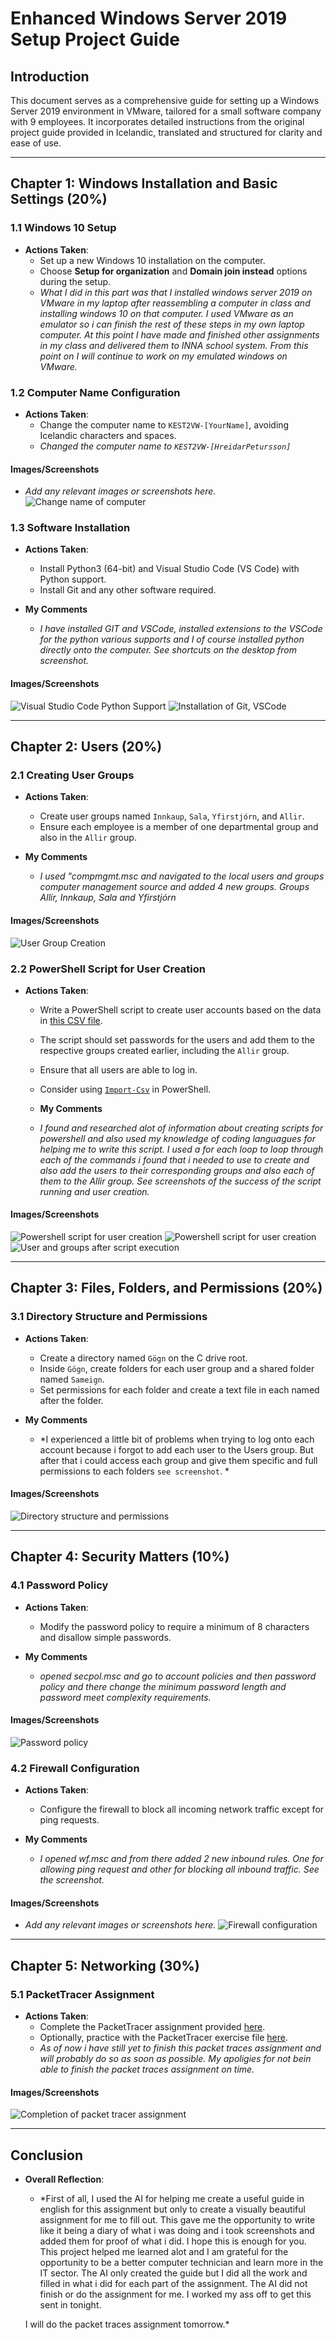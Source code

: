 # Enhanced Windows Server 2019 Setup Project Guide

## Introduction
This document serves as a comprehensive guide for setting up a Windows Server 2019 environment in VMware, tailored for a small software company with 9 employees. It incorporates detailed instructions from the original project guide provided in Icelandic, translated and structured for clarity and ease of use.

---

## Chapter 1: Windows Installation and Basic Settings (20%)

### 1.1 Windows 10 Setup
- **Actions Taken**:
  - Set up a new Windows 10 installation on the computer.
  - Choose **Setup for organization** and **Domain join instead** options during the setup.
  - *What I did in this part was that I installed windows server 2019 on VMware in my laptop after reassembling a computer in class and installing windows 10 on that computer. I used VMware as an emulator so i can finish the rest of these steps in my own laptop computer. At this point I have made and finished other assignments in my class and delivered them to INNA school system. From this point on I will continue to work on my emulated windows on VMware.*

### 1.2 Computer Name Configuration
- **Actions Taken**:
  - Change the computer name to `KEST2VW-[YourName]`, avoiding Icelandic characters and spaces.
  - *Changed the computer name to `KEST2VW-[HreidarPetursson]`*

#### Images/Screenshots
- *Add any relevant images or screenshots here.*
![Change name of computer](./images/change-name-of-computer.jpg)

### 1.3 Software Installation
- **Actions Taken**:
  - Install Python3 (64-bit) and Visual Studio Code (VS Code) with Python support.
  - Install Git and any other software required.

- **My Comments**
  - *I have installed GIT and VSCode, installed extensions to the VSCode for the python various supports and I of course installed python directly onto the computer. See shortcuts on the desktop from screenshot.*

#### Images/Screenshots
![Visual Studio Code Python Support](./images/vscode-python-support.jpg)
![Installation of Git, VSCode](./images/git-python-install.jpg)

---

## Chapter 2: Users (20%)

### 2.1 Creating User Groups
- **Actions Taken**:
  - Create user groups named `Innkaup`, `Sala`, `Yfirstjórn`, and `Allir`.
  - Ensure each employee is a member of one departmental group and also in the `Allir` group.

- **My Comments**
  - *I used "compmgmt.msc and navigated to the local users and groups computer management source and added 4 new groups. Groups Allir, Innkaup, Sala and Yfirstjórn*

#### Images/Screenshots
![User Group Creation](./images/user-groups.jpg)


### 2.2 PowerShell Script for User Creation
- **Actions Taken**:
  - Write a PowerShell script to create user accounts based on the data in [this CSV file](https://raw.githubusercontent.com/gestskoli/KEST2VW/master/Annad/notendur.csv).
  - The script should set passwords for the users and add them to the respective groups created earlier, including the `Allir` group.
  - Ensure that all users are able to log in.
  - Consider using [`Import-Csv`](https://docs.microsoft.com/en-us/powershell/module/microsoft.powershell.utility/import-csv?view=powershell-7) in PowerShell.

  - **My Comments**
  - *I found and researched alot of information about creating scripts for powershell and also used my knowledge of coding languagues for helping me to write this script. I used a for each loop to loop through each of the commands i found that i needed to use to create and also add the users to their corresponding groups and also each of them to the Allir group. See screenshots of the success of the script running and user creation.*

#### Images/Screenshots
![Powershell script for user creation](./images/powershell-script-1.jpg)
![Powershell script for user creation](./images/powershell-script-2.jpg)
![User and groups after script execution](./images/users-and-groups.jpg)


---

## Chapter 3: Files, Folders, and Permissions (20%)

### 3.1 Directory Structure and Permissions
- **Actions Taken**:
  - Create a directory named `Gögn` on the C drive root.
  - Inside `Gögn`, create folders for each user group and a shared folder named `Sameign`.
  - Set permissions for each folder and create a text file in each named after the folder.

- **My Comments**
  - *I experienced a little bit of problems when trying to log onto each account because i forgot to add each user to the Users group. But after that i could access each group and give them specific and full permissions to each folders `see screenshot`. *

#### Images/Screenshots
![Directory structure and permissions](./images/permissions.jpg)


---

## Chapter 4: Security Matters (10%)

### 4.1 Password Policy
- **Actions Taken**:
  - Modify the password policy to require a minimum of 8 characters and disallow simple passwords.

- **My Comments**
  - *opened secpol.msc and go to account policies and then password policy and there change the minimum password length and password meet complexity requirements.*

#### Images/Screenshots
![Password policy](./images/password-policy.jpg)


### 4.2 Firewall Configuration
- **Actions Taken**:
  - Configure the firewall to block all incoming network traffic except for ping requests.

- **My Comments**
  - *I opened wf.msc and from there added 2 new inbound rules. One for allowing ping request and other for blocking all inbound traffic. See the screenshot.*

#### Images/Screenshots
- *Add any relevant images or screenshots here.*
![Firewall configuration](./images/wf.jpg)


---

## Chapter 5: Networking (30%)

### 5.1 PacketTracer Assignment
- **Actions Taken**:
  - Complete the PacketTracer assignment provided [here](https://github.com/gestskoli/KEST2VW/raw/master/Annad/Lokaverkefni_V20.pka).
  - Optionally, practice with the PacketTracer exercise file [here](https://github.com/gestskoli/KEST2VW/raw/master/Annad/10.2.1.7%20Packet%20Tracer%20-%20Web%20and%20Email.pka).
  - *As of now i have still yet to finish this packet traces assignment and will probably do so as soon as possible. My apoligies for not bein able to finish the packet traces assignment on time.*



#### Images/Screenshots
![Completion of packet tracer assignment](./images/packet-tracer.jpg)


---



## Conclusion
- **Overall Reflection**:
  - *First of all, I used the AI for helping me create a useful guide in english for this assignment but only to create a visually beautiful assignment for me to fill out. This gave me the opportunity to write like it being a diary of what i was doing and i took screenshots and added them for proof of what i did. I hope this is enough for you. This project helped me learned alot and I am grateful for the opportunity to be a better computer technician and learn more in the IT sector. The AI only created the guide but I did all the work and filled in what i did for each part of the assignment. The AI did not finish or do the assignment for me. I worked my ass off to get this sent in tonight.
  
  I will do the packet traces assignment tomorrow.*
